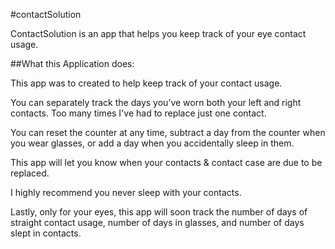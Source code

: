 #contactSolution

ContactSolution is an app that helps you keep track of your eye contact usage. 

##What this Application does:

This app was to created to help keep track of your contact usage. 

You can separately track the days you’ve worn both your left and right contacts. Too many times I've had to replace just one contact.

You can reset the counter at any time, subtract a day from the counter when you wear glasses, or add a day when you accidentally sleep in them.

This app will let you know when your contacts & contact case are due to be replaced. 

I highly recommend you never sleep with your contacts. 

Lastly, only for your eyes, this app will soon track the number of days of straight contact usage, number of days in glasses, and number of days slept in contacts. 